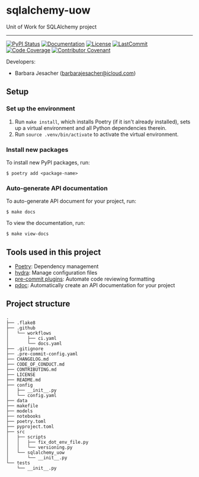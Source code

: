# sqlalchemy-uow

Unit of Work for SQLAlchemy project

______________________________________________________________________
[![PyPI Status](https://badge.fury.io/py/sqlalchemy_uow.svg)](https://pypi.org/project/sqlalchemy_uow/)
[![Documentation](https://img.shields.io/badge/docs-passing-green)](https://barbara73.github.io/sqlalchemy_uow/sqlalchemy_uow.html)
[![License](https://img.shields.io/github/license/barbara73/sqlalchemy_uow)](https://github.com/barbara73/sqlalchemy_uow/blob/main/LICENSE)
[![LastCommit](https://img.shields.io/github/last-commit/barbara73/sqlalchemy_uow)](https://github.com/barbara73/sqlalchemy_uow/commits/main)
[![Code Coverage](https://img.shields.io/badge/Coverage-0%25-red.svg)](https://github.com/barbara73/sqlalchemy_uow/tree/main/tests)
[![Contributor Covenant](https://img.shields.io/badge/Contributor%20Covenant-2.0-4baaaa.svg)](https://github.com/barbara73/sqlalchemy_uow/blob/main/CODE_OF_CONDUCT.md)


Developers:

- Barbara Jesacher (barbarajesacher@icloud.com)


## Setup

### Set up the environment

1. Run `make install`, which installs Poetry (if it isn't already installed), sets up a virtual environment and all Python dependencies therein.
2. Run `source .venv/bin/activate` to activate the virtual environment.

### Install new packages

To install new PyPI packages, run:

```
$ poetry add <package-name>
```

### Auto-generate API documentation

To auto-generate API document for your project, run:

```
$ make docs
```

To view the documentation, run:

```
$ make view-docs
```

## Tools used in this project
* [Poetry](https://towardsdatascience.com/how-to-effortlessly-publish-your-python-package-to-pypi-using-poetry-44b305362f9f): Dependency management
* [hydra](https://hydra.cc/): Manage configuration files
* [pre-commit plugins](https://pre-commit.com/): Automate code reviewing formatting
* [pdoc](https://github.com/pdoc3/pdoc): Automatically create an API documentation for your project

## Project structure
```
.
├── .flake8
├── .github
│   └── workflows
│       ├── ci.yaml
│       └── docs.yaml
├── .gitignore
├── .pre-commit-config.yaml
├── CHANGELOG.md
├── CODE_OF_CONDUCT.md
├── CONTRIBUTING.md
├── LICENSE
├── README.md
├── config
│   ├── __init__.py
│   └── config.yaml
├── data
├── makefile
├── models
├── notebooks
├── poetry.toml
├── pyproject.toml
├── src
│   ├── scripts
│   │   ├── fix_dot_env_file.py
│   │   └── versioning.py
│   └── sqlalchemy_uow
│       └── __init__.py
└── tests
    └── __init__.py
```
